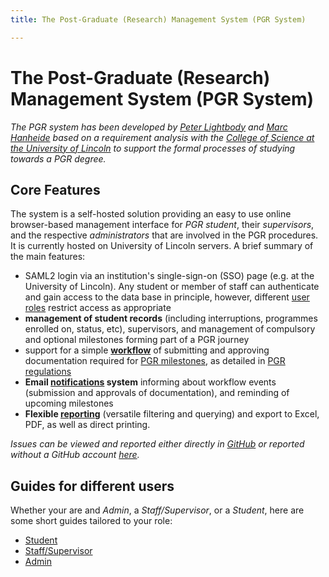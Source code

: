 ```yaml
---
title: The Post-Graduate (Research) Management System (PGR System)

---
```


# The Post-Graduate (Research) Management System (PGR System)

_The PGR system has been developed by [Peter Lightbody](https://github.com/pet1330) and [Marc Hanheide](https://github.com/marc-hanheide) based on a requirement analysis with the [College of Science at the University of Lincoln](https://www.lincoln.ac.uk/home/collegeofscience/) to support the formal processes of studying towards a PGR degree._

## Core Features

The system is a self-hosted solution providing an easy to use online browser-based management interface for _PGR student_, their _supervisors_, and the respective _administrators_ that are involved in the PGR procedures. It is currently hosted on University of Lincoln servers. A brief summary of the main features:

* SAML2 login via an institution's single-sign-on (SSO) page (e.g. at the University of Lincoln). Any student or member of staff can authenticate and gain access to the data base in principle, however, different [user roles](roles) restrict access as appropriate
* **management of student records** (including interruptions, programmes enrolled on, status, etc), supervisors, and management of compulsory and optional milestones forming part of a PGR journey
* support for a simple **[workflow](workflow)** of submitting and approving documentation required for [PGR milestones](milestone), as detailed in [PGR regulations](http://secretariat.blogs.lincoln.ac.uk/university-regulations/)
* **Email [notifications](notification) system** informing about workflow events (submission and approvals of documentation), and reminding of upcoming milestones
* **Flexible [reporting](reporting)** (versatile filtering and querying) and export to Excel, PDF, as well as direct printing.

_Issues can be viewed and reported either directly in [GitHub](https://github.com/lcas/pgr_system/issues) or reported without a GitHub account [here](https://gitreports.com/issue/LCAS/pgr_system/)._


## Guides for different users

Whether your are and _Admin_, a _Staff/Supervisor_, or a _Student_, here are some short guides tailored to your role:
* [Student](student)
* [Staff/Supervisor](staff)
* [Admin](admin)

